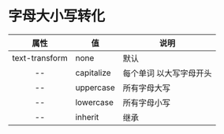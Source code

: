 # 字母大小写转化

|      属性      | 值         | 说明                    |
| :------------: | ---------- | ----------------------- |
| text-transform | none       | 默认                    |
|       --       | capitalize | 每个单词 以大写字母开头 |
|       --       | uppercase  | 所有字母大写            |
|       --       | lowercase  | 所有字母小写            |
|       --       | inherit    | 继承                    |
